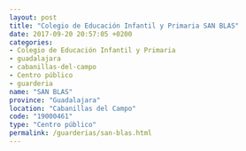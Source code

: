 ```yaml
---
layout: post
title: "Colegio de Educación Infantil y Primaria SAN BLAS"
date: 2017-09-20 20:57:05 +0200
categories:
- Colegio de Educación Infantil y Primaria
- guadalajara
- cabanillas-del-campo
- Centro público
- guarderia
name: "SAN BLAS"
province: "Guadalajara"
location: "Cabanillas del Campo"
code: "19000461"
type: "Centro público"
permalink: /guarderias/san-blas.html
---
```


